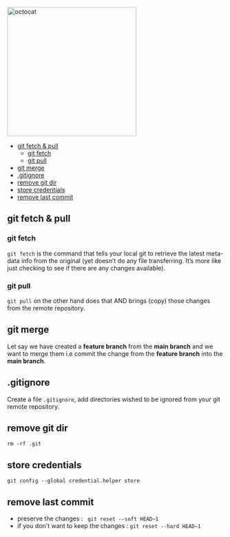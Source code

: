  <img width="300" alt="octocat" src="https://user-images.githubusercontent.com/62952163/205496926-f04a3e92-c632-4619-901d-6a689ff43fe2.png">    
 
 

- [git fetch \& pull ](#git-fetch--pull-)
  - [git fetch](#git-fetch)
  - [git pull](#git-pull)
- [git merge](#git-merge)
- [.gitignore  ](#gitignore--)
- [remove git dir](#remove-git-dir)
- [store credentials](#store-credentials)
- [remove last commit](#remove-last-commit)



## git fetch & pull <a name="fetch"></a>
### git fetch
`git fetch` is the command that tells your local git to retrieve the latest meta-data info from the original (yet doesn’t do any file transferring. It’s more like just checking to see if there are any changes available).

### git pull 
`git pull` on the other hand does that AND brings (copy) those changes from the remote repository.

## git merge
Let say we have created a __feature branch__ from the __main branch__ and we want to merge them i.e commit the change from the __feature branch__ into the __main branch__.


## .gitignore  <a name="ignore"></a>
Create a file `.gitignore`, add directories wished to be ignored from your git remote repository. 

## remove git dir 
`rm -rf .git`

## store credentials 
`git config --global credential.helper store`

## remove last commit
- preserve the changes : ` git reset --soft HEAD~1`  
- if you don't want to keep the changes : `git reset --hard HEAD~1`